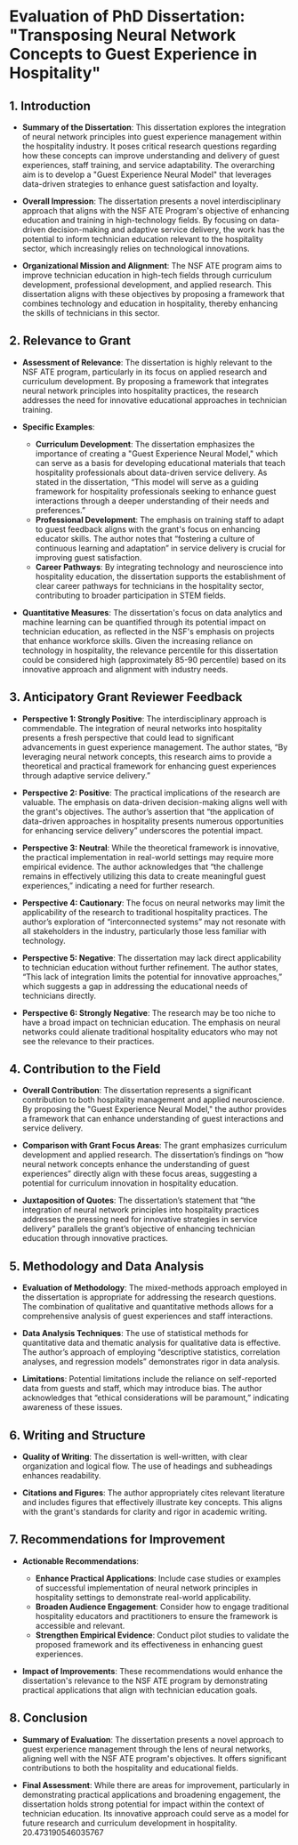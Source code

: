 # Evaluation of PhD Dissertation: "Transposing Neural Network Concepts to Guest Experience in Hospitality"

## 1. Introduction
- **Summary of the Dissertation**: This dissertation explores the integration of neural network principles into guest experience management within the hospitality industry. It poses critical research questions regarding how these concepts can improve understanding and delivery of guest experiences, staff training, and service adaptability. The overarching aim is to develop a "Guest Experience Neural Model" that leverages data-driven strategies to enhance guest satisfaction and loyalty.

- **Overall Impression**: The dissertation presents a novel interdisciplinary approach that aligns with the NSF ATE Program's objective of enhancing education and training in high-technology fields. By focusing on data-driven decision-making and adaptive service delivery, the work has the potential to inform technician education relevant to the hospitality sector, which increasingly relies on technological innovations.

- **Organizational Mission and Alignment**: The NSF ATE program aims to improve technician education in high-tech fields through curriculum development, professional development, and applied research. This dissertation aligns with these objectives by proposing a framework that combines technology and education in hospitality, thereby enhancing the skills of technicians in this sector.

## 2. Relevance to Grant
- **Assessment of Relevance**: The dissertation is highly relevant to the NSF ATE program, particularly in its focus on applied research and curriculum development. By proposing a framework that integrates neural network principles into hospitality practices, the research addresses the need for innovative educational approaches in technician training.

- **Specific Examples**:
  - **Curriculum Development**: The dissertation emphasizes the importance of creating a "Guest Experience Neural Model," which can serve as a basis for developing educational materials that teach hospitality professionals about data-driven service delivery. As stated in the dissertation, “This model will serve as a guiding framework for hospitality professionals seeking to enhance guest interactions through a deeper understanding of their needs and preferences.”
  - **Professional Development**: The emphasis on training staff to adapt to guest feedback aligns with the grant's focus on enhancing educator skills. The author notes that “fostering a culture of continuous learning and adaptation” in service delivery is crucial for improving guest satisfaction.
  - **Career Pathways**: By integrating technology and neuroscience into hospitality education, the dissertation supports the establishment of clear career pathways for technicians in the hospitality sector, contributing to broader participation in STEM fields.

- **Quantitative Measures**: The dissertation's focus on data analytics and machine learning can be quantified through its potential impact on technician education, as reflected in the NSF's emphasis on projects that enhance workforce skills. Given the increasing reliance on technology in hospitality, the relevance percentile for this dissertation could be considered high (approximately 85-90 percentile) based on its innovative approach and alignment with industry needs.

## 3. Anticipatory Grant Reviewer Feedback
- **Perspective 1: Strongly Positive**: The interdisciplinary approach is commendable. The integration of neural networks into hospitality presents a fresh perspective that could lead to significant advancements in guest experience management. The author states, “By leveraging neural network concepts, this research aims to provide a theoretical and practical framework for enhancing guest experiences through adaptive service delivery.”

- **Perspective 2: Positive**: The practical implications of the research are valuable. The emphasis on data-driven decision-making aligns well with the grant's objectives. The author’s assertion that “the application of data-driven approaches in hospitality presents numerous opportunities for enhancing service delivery” underscores the potential impact.

- **Perspective 3: Neutral**: While the theoretical framework is innovative, the practical implementation in real-world settings may require more empirical evidence. The author acknowledges that “the challenge remains in effectively utilizing this data to create meaningful guest experiences,” indicating a need for further research.

- **Perspective 4: Cautionary**: The focus on neural networks may limit the applicability of the research to traditional hospitality practices. The author’s exploration of “interconnected systems” may not resonate with all stakeholders in the industry, particularly those less familiar with technology.

- **Perspective 5: Negative**: The dissertation may lack direct applicability to technician education without further refinement. The author states, “This lack of integration limits the potential for innovative approaches,” which suggests a gap in addressing the educational needs of technicians directly.

- **Perspective 6: Strongly Negative**: The research may be too niche to have a broad impact on technician education. The emphasis on neural networks could alienate traditional hospitality educators who may not see the relevance to their practices.

## 4. Contribution to the Field
- **Overall Contribution**: The dissertation represents a significant contribution to both hospitality management and applied neuroscience. By proposing the "Guest Experience Neural Model," the author provides a framework that can enhance understanding of guest interactions and service delivery.

- **Comparison with Grant Focus Areas**: The grant emphasizes curriculum development and applied research. The dissertation’s findings on “how neural network concepts enhance the understanding of guest experiences” directly align with these focus areas, suggesting a potential for curriculum innovation in hospitality education.

- **Juxtaposition of Quotes**: The dissertation’s statement that “the integration of neural network principles into hospitality practices addresses the pressing need for innovative strategies in service delivery” parallels the grant’s objective of enhancing technician education through innovative practices.

## 5. Methodology and Data Analysis
- **Evaluation of Methodology**: The mixed-methods approach employed in the dissertation is appropriate for addressing the research questions. The combination of qualitative and quantitative methods allows for a comprehensive analysis of guest experiences and staff interactions.

- **Data Analysis Techniques**: The use of statistical methods for quantitative data and thematic analysis for qualitative data is effective. The author’s approach of employing “descriptive statistics, correlation analyses, and regression models” demonstrates rigor in data analysis.

- **Limitations**: Potential limitations include the reliance on self-reported data from guests and staff, which may introduce bias. The author acknowledges that “ethical considerations will be paramount,” indicating awareness of these issues.

## 6. Writing and Structure
- **Quality of Writing**: The dissertation is well-written, with clear organization and logical flow. The use of headings and subheadings enhances readability.

- **Citations and Figures**: The author appropriately cites relevant literature and includes figures that effectively illustrate key concepts. This aligns with the grant's standards for clarity and rigor in academic writing.

## 7. Recommendations for Improvement
- **Actionable Recommendations**:
  - **Enhance Practical Applications**: Include case studies or examples of successful implementation of neural network principles in hospitality settings to demonstrate real-world applicability.
  - **Broaden Audience Engagement**: Consider how to engage traditional hospitality educators and practitioners to ensure the framework is accessible and relevant.
  - **Strengthen Empirical Evidence**: Conduct pilot studies to validate the proposed framework and its effectiveness in enhancing guest experiences.

- **Impact of Improvements**: These recommendations would enhance the dissertation's relevance to the NSF ATE program by demonstrating practical applications that align with technician education goals.

## 8. Conclusion
- **Summary of Evaluation**: The dissertation presents a novel approach to guest experience management through the lens of neural networks, aligning well with the NSF ATE program's objectives. It offers significant contributions to both the hospitality and educational fields.

- **Final Assessment**: While there are areas for improvement, particularly in demonstrating practical applications and broadening engagement, the dissertation holds strong potential for impact within the context of technician education. Its innovative approach could serve as a model for future research and curriculum development in hospitality. 20.473190546035767